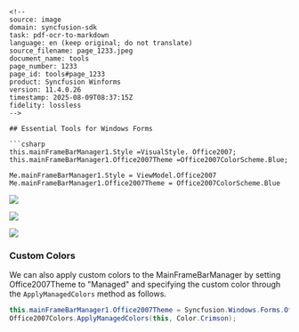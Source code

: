 ```
<!--
source: image
domain: syncfusion-sdk
task: pdf-ocr-to-markdown
language: en (keep original; do not translate)
source_filename: page_1233.jpeg
document_name: tools
page_number: 1233
page_id: tools#page_1233
product: Syncfusion Winforms
version: 11.4.0.26
timestamp: 2025-08-09T08:37:15Z
fidelity: lossless
-->

## Essential Tools for Windows Forms

```csharp
this.mainFrameBarManager1.Style =VisualStyle. Office2007;
this.mainFrameBarManager1.Office2007Theme =Office2007ColorScheme.Blue;
```

```vb.net
Me.mainFrameBarManager1.Style = ViewModel.Office2007
Me.mainFrameBarManager1.Office2007Theme = Office2007ColorScheme.Blue
```

![](https://via.placeholder.com/300x200?text=Figure%20843:%20Office%202007%20Blue%20Theme)

![](https://via.placeholder.com/300x200?text=Figure%20844:%20Office%202007%20Silver%20Theme)

![](https://via.placeholder.com/300x200?text=Figure%20845:%20Office%202007%20Black%20Theme)

### Custom Colors

We can also apply custom colors to the MainFrameBarManager by setting Office2007Theme to "Managed" and specifying the custom color through the `ApplyManagedColors` method as follows.

```csharp
this.mainFrameBarManager1.Office2007Theme = Syncfusion.Windows.Forms.Office2007Theme.Managed;
Office2007Colors.ApplyManagedColors(this, Color.Crimson);
```
```